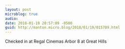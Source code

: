 ```yaml
---
layout: post
microblog: true
audio: 
date: 2018-01-18 20:57:09 -0500
guid: http://manton.micro.blog/2018/01/19/015709.html
---
```

Checked in at Regal Cinemas Arbor 8 at Great Hills
